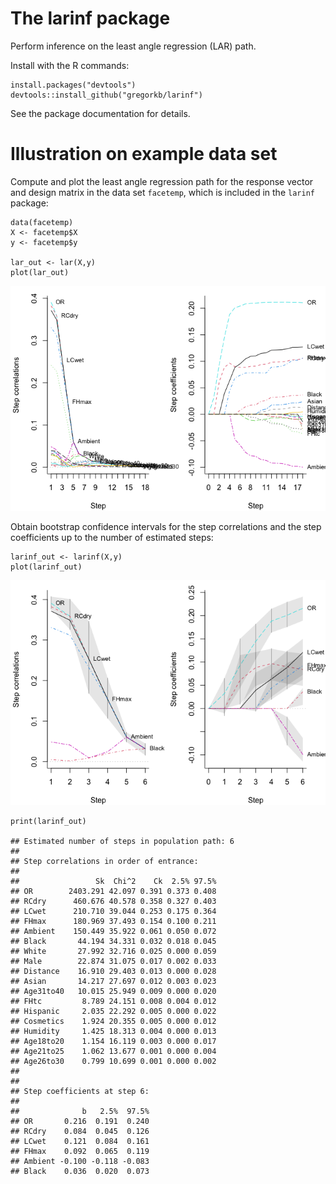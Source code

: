 # The larinf package

Perform inference on the least angle regression (LAR) path.

<!-- This is an R package which accompanies the paper: -->
<!-- Gregory, K. and Nordman, D. (2025+). Least angle regression inference. *In progress* -->
<!-- Find the paper on the page https://imstat.org/journals-and-publications/annals-of-statistics/annals-of-statistics-future-papers/ -->

Install with the R commands:

    install.packages("devtools")
    devtools::install_github("gregorkb/larinf")

See the package documentation for details.

# Illustration on example data set

Compute and plot the least angle regression path for the response vector
and design matrix in the data set `facetemp`, which is included in the
`larinf` package:

    data(facetemp)
    X <- facetemp$X
    y <- facetemp$y

    lar_out <- lar(X,y)
    plot(lar_out)

![](README_files/figure-markdown_strict/lar-1.png)

Obtain bootstrap confidence intervals for the step correlations and the
step coefficients up to the number of estimated steps:

    larinf_out <- larinf(X,y)
    plot(larinf_out)

![](README_files/figure-markdown_strict/larinf-1.png)

    print(larinf_out)

    ## Estimated number of steps in population path: 6
    ## 
    ## Step correlations in order of entrance:
    ## 
    ##                 Sk  Chi^2    Ck  2.5% 97.5%
    ## OR        2403.291 42.097 0.391 0.373 0.408
    ## RCdry      460.676 40.578 0.358 0.327 0.403
    ## LCwet      210.710 39.044 0.253 0.175 0.364
    ## FHmax      180.969 37.493 0.154 0.100 0.211
    ## Ambient    150.449 35.922 0.061 0.050 0.072
    ## Black       44.194 34.331 0.032 0.018 0.045
    ## White       27.992 32.716 0.025 0.000 0.059
    ## Male        22.874 31.075 0.017 0.002 0.033
    ## Distance    16.910 29.403 0.013 0.000 0.028
    ## Asian       14.217 27.697 0.012 0.003 0.023
    ## Age31to40   10.015 25.949 0.009 0.000 0.020
    ## FHtc         8.789 24.151 0.008 0.004 0.012
    ## Hispanic     2.035 22.292 0.005 0.000 0.022
    ## Cosmetics    1.924 20.355 0.005 0.000 0.012
    ## Humidity     1.425 18.313 0.004 0.000 0.013
    ## Age18to20    1.154 16.119 0.003 0.000 0.017
    ## Age21to25    1.062 13.677 0.001 0.000 0.004
    ## Age26to30    0.799 10.699 0.001 0.000 0.002
    ## 
    ## 
    ## Step coefficients at step 6:
    ## 
    ##              b   2.5%  97.5%
    ## OR       0.216  0.191  0.240
    ## RCdry    0.084  0.045  0.126
    ## LCwet    0.121  0.084  0.161
    ## FHmax    0.092  0.065  0.119
    ## Ambient -0.100 -0.118 -0.083
    ## Black    0.036  0.020  0.073
